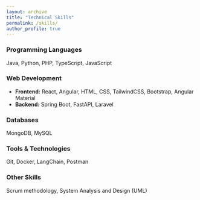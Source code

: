 ```yaml
---
layout: archive
title: "Technical Skills"
permalink: /skills/
author_profile: true
---
```


### Programming Languages

Java, Python, PHP, TypeScript, JavaScript

### Web Development

- **Frontend:** React, Angular, HTML, CSS, TailwindCSS, Bootstrap, Angular Material
- **Backend:** Spring Boot, FastAPI, Laravel

### Databases

MongoDB, MySQL

### Tools & Technologies

Git, Docker, LangChain, Postman

### Other Skills

Scrum methodology, System Analysis and Design (UML)
